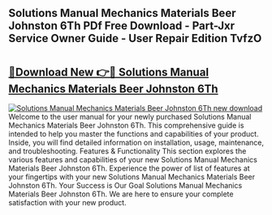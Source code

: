 ## Solutions Manual Mechanics Materials Beer Johnston 6Th PDf Free Download - Part-Jxr Service Owner Guide - User Repair Edition TvfzO

# <h2><a href="http://bc70988.oget.top/?id=Solutions+Manual+Mechanics+Materials+Beer+Johnston+6Th">🔗Download New 👉🔴 Solutions Manual Mechanics Materials Beer Johnston 6Th</a></h2>

[![Solutions Manual Mechanics Materials Beer Johnston 6Th new download](https://i.imgur.com/5g1atiW.png)](http://bc70988.oget.top/?id=Solutions+Manual+Mechanics+Materials+Beer+Johnston+6Th)
Welcome to the user manual for your newly purchased Solutions Manual Mechanics Materials Beer Johnston 6Th. This comprehensive guide is intended to help you master the functions and capabilities of your product. Inside, you will find detailed information on installation, usage, maintenance, and troubleshooting. Features & Functionality This section explores the various features and capabilities of your new Solutions Manual Mechanics Materials Beer Johnston 6Th. Experience the power of list of features at your fingertips with your new Solutions Manual Mechanics Materials Beer Johnston 6Th. Your Success is Our Goal Solutions Manual Mechanics Materials Beer Johnston 6Th. We are here to ensure your complete satisfaction with your new product.
